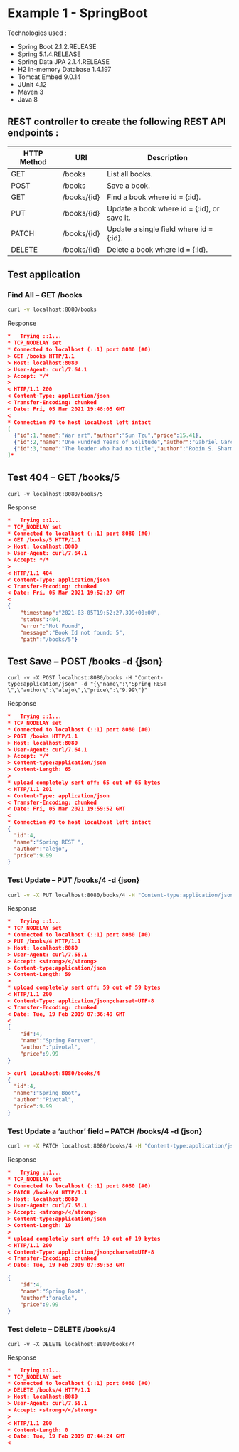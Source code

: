 # Example 1 - SpringBoot

Technologies used :

- Spring Boot 2.1.2.RELEASE
- Spring 5.1.4.RELEASE
- Spring Data JPA 2.1.4.RELEASE
- H2 In-memory Database 1.4.197
- Tomcat Embed 9.0.14
- JUnit 4.12
- Maven 3
- Java 8

## REST controller to create the following REST API endpoints :

| HTTP Method| URI|	Description |
|---|---|---|
| GET|	/books|	List all books.|
| POST|	/books|	Save a book.|
| GET|	/books/{id}|	Find a book where id = {:id}.|
| PUT|	/books/{id}|	Update a book where id = {:id}, or save it.|
| PATCH|	/books/{id}|	Update a single field where id = {:id}.|
| DELETE|	/books/{id}|	Delete a book where id = {:id}.|

## Test application

### Find All – GET /books

```sh
curl -v localhost:8080/books
```
Response
```json
*   Trying ::1...
* TCP_NODELAY set
* Connected to localhost (::1) port 8080 (#0)
> GET /books HTTP/1.1
> Host: localhost:8080
> User-Agent: curl/7.64.1
> Accept: */*
> 
< HTTP/1.1 200 
< Content-Type: application/json
< Transfer-Encoding: chunked
< Date: Fri, 05 Mar 2021 19:48:05 GMT
< 
* Connection #0 to host localhost left intact
[
  {"id":1,"name":"War art","author":"Sun Tzu","price":15.41},
  {"id":2,"name":"One Hundred Years of Solitude","author":"Gabriel García Márquez","price":9.69},
  {"id":3,"name":"The leader who had no title","author":"Robin S. Sharma","price":47.99}
]*
```

## Test 404 – GET /books/5
```
curl -v localhost:8080/books/5
```

Response
```json
*   Trying ::1...
* TCP_NODELAY set
* Connected to localhost (::1) port 8080 (#0)
> GET /books/5 HTTP/1.1
> Host: localhost:8080
> User-Agent: curl/7.64.1
> Accept: */*
> 
< HTTP/1.1 404 
< Content-Type: application/json
< Transfer-Encoding: chunked
< Date: Fri, 05 Mar 2021 19:52:27 GMT
< 
{
    "timestamp":"2021-03-05T19:52:27.399+00:00",
    "status":404,
    "error":"Not Found",
    "message":"Book Id not found: 5",
    "path":"/books/5"}
```

## Test Save – POST /books -d {json}

```
curl -v -X POST localhost:8080/books -H "Content-type:application/json" -d "{\"name\":\"Spring REST \",\"author\":\"alejo\",\"price\":\"9.99\"}"
```

Response
```json
*   Trying ::1...
* TCP_NODELAY set
* Connected to localhost (::1) port 8080 (#0)
> POST /books HTTP/1.1
> Host: localhost:8080
> User-Agent: curl/7.64.1
> Accept: */*
> Content-type:application/json
> Content-Length: 65
> 
* upload completely sent off: 65 out of 65 bytes
< HTTP/1.1 201 
< Content-Type: application/json
< Transfer-Encoding: chunked
< Date: Fri, 05 Mar 2021 19:59:52 GMT
< 
* Connection #0 to host localhost left intact
{
  "id":4,
  "name":"Spring REST ",
  "author":"alejo",
  "price":9.99
}
```

### Test Update – PUT /books/4 -d {json}

```sh
curl -v -X PUT localhost:8080/books/4 -H "Content-type:application/json" -d "{\"name\":\"Spring Boot\",\"author\":\"Pivotal\",\"price\":\"9.99\"}"
```

Response

```json
*   Trying ::1...
* TCP_NODELAY set
* Connected to localhost (::1) port 8080 (#0)
> PUT /books/4 HTTP/1.1
> Host: localhost:8080
> User-Agent: curl/7.55.1
> Accept: <strong>/</strong>
> Content-type:application/json
> Content-Length: 59
>
* upload completely sent off: 59 out of 59 bytes
< HTTP/1.1 200
< Content-Type: application/json;charset=UTF-8
< Transfer-Encoding: chunked
< Date: Tue, 19 Feb 2019 07:36:49 GMT
<
{
    "id":4,
    "name":"Spring Forever",
    "author":"pivotal",
    "price":9.99
}

> curl localhost:8080/books/4
{
  "id":4,
  "name":"Spring Boot",
  "author":"Pivotal",
  "price":9.99
}
```

### Test Update a ‘author’ field – PATCH /books/4 -d {json}

```sh
curl -v -X PATCH localhost:8080/books/4 -H "Content-type:application/json" -d "{\"author\":\"oracle\"}"
```

Response

```json
*   Trying ::1...
* TCP_NODELAY set
* Connected to localhost (::1) port 8080 (#0)
> PATCH /books/4 HTTP/1.1
> Host: localhost:8080
> User-Agent: curl/7.55.1
> Accept: <strong>/</strong>
> Content-type:application/json
> Content-Length: 19
>
* upload completely sent off: 19 out of 19 bytes
< HTTP/1.1 200
< Content-Type: application/json;charset=UTF-8
< Transfer-Encoding: chunked
< Date: Tue, 19 Feb 2019 07:39:53 GMT

{	
    "id":4,
    "name":"Spring Boot",
    "author":"oracle",
    "price":9.99
}
```

### Test delete – DELETE /books/4

```
curl -v -X DELETE localhost:8080/books/4
```

Response

```json
*   Trying ::1...
* TCP_NODELAY set
* Connected to localhost (::1) port 8080 (#0)
> DELETE /books/4 HTTP/1.1
> Host: localhost:8080
> User-Agent: curl/7.55.1
> Accept: <strong>/</strong>
>
< HTTP/1.1 200
< Content-Length: 0
< Date: Tue, 19 Feb 2019 07:44:24 GMT
<
```